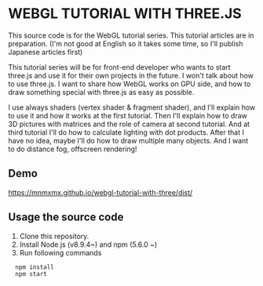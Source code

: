 # WEBGL TUTORIAL WITH THREE.JS

This source code is for the WebGL tutorial series.
This tutorial articles are in preparation. (I'm not good at English so it takes some time, so I'll publish Japanese articles first)

This tutorial series will be for front-end developer who wants to start three.js and use it for their own projects in the future. 
I won't talk about how to use three.js. I want to share how WebGL works on GPU side, and how to draw something special with three.js as easy as possible.

I use always shaders (vertex shader & fragment shader), and I'll explain how to use it and how it works at the first tutorial.
Then I'll explain how to draw 3D pictures with matrices and the role of camera at second tutorial. And at third tutorial I'll do how to calculate lighting with dot products. After that I have no idea, maybe I'll do how to draw multiple many objects. And I want to do distance fog, offscreen rendering!


## Demo
https://mnmxmx.github.io/webgl-tutorial-with-three/dist/


## Usage the source code
1. Clone this repository.
2. Install Node.js (v8.9.4~) and npm (5.6.0 ~)
3. Run following commands
```
  npm install  
  npm start  
```
